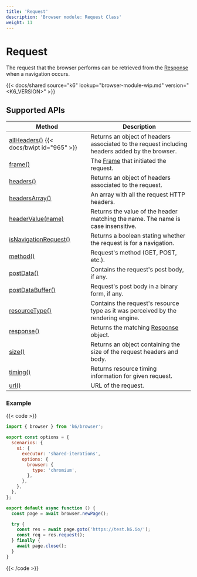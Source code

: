 ```yaml
---
title: 'Request'
description: 'Browser module: Request Class'
weight: 11
---
```


# Request

The request that the browser performs can be retrieved from the [Response](https://grafana.com/docs/k6/<K6_VERSION>/javascript-api/k6-browser/response) when a navigation occurs.

{{< docs/shared source="k6" lookup="browser-module-wip.md" version="<K6_VERSION>" >}}

## Supported APIs

| Method                                                                                                                            | Description                                                                                                          |
| --------------------------------------------------------------------------------------------------------------------------------- | -------------------------------------------------------------------------------------------------------------------- |
| [allHeaders()](https://grafana.com/docs/k6/<K6_VERSION>/javascript-api/k6-browser/request/allheaders) {{< docs/bwipt id="965" >}} | Returns an object of headers associated to the request including headers added by the browser.                       |
| [frame()](https://grafana.com/docs/k6/<K6_VERSION>/javascript-api/k6-browser/request/frame)                                       | The [Frame](https://grafana.com/docs/k6/<K6_VERSION>/javascript-api/k6-browser/frame/) that initiated the request.   |
| [headers()](https://grafana.com/docs/k6/<K6_VERSION>/javascript-api/k6-browser/request/headers)                                   | Returns an object of headers associated to the request.                                                              |
| [headersArray()](https://grafana.com/docs/k6/<K6_VERSION>/javascript-api/k6-browser/request/headersarray)                         | An array with all the request HTTP headers.                                                                          |
| [headerValue(name)](https://grafana.com/docs/k6/<K6_VERSION>/javascript-api/k6-browser/request/headervalue)                       | Returns the value of the header matching the name. The name is case insensitive.                                     |
| [isNavigationRequest()](https://grafana.com/docs/k6/<K6_VERSION>/javascript-api/k6-browser/request/isnavigationrequest)           | Returns a boolean stating whether the request is for a navigation.                                                   |
| [method()](https://grafana.com/docs/k6/<K6_VERSION>/javascript-api/k6-browser/request/method)                                     | Request's method (GET, POST, etc.).                                                                                  |
| [postData()](https://grafana.com/docs/k6/<K6_VERSION>/javascript-api/k6-browser/request/postdata)                                 | Contains the request's post body, if any.                                                                            |
| [postDataBuffer()](https://grafana.com/docs/k6/<K6_VERSION>/javascript-api/k6-browser/request/postdatabuffer)                     | Request's post body in a binary form, if any.                                                                        |
| [resourceType()](https://grafana.com/docs/k6/<K6_VERSION>/javascript-api/k6-browser/request/resourcetype)                         | Contains the request's resource type as it was perceived by the rendering engine.                                    |
| [response()](https://grafana.com/docs/k6/<K6_VERSION>/javascript-api/k6-browser/request/response)                                 | Returns the matching [Response](https://grafana.com/docs/k6/<K6_VERSION>/javascript-api/k6-browser/response) object. |
| [size()](https://grafana.com/docs/k6/<K6_VERSION>/javascript-api/k6-browser/request/size)                                         | Returns an object containing the size of the request headers and body.                   |
| [timing()](https://grafana.com/docs/k6/<K6_VERSION>/javascript-api/k6-browser/request/timing)                                     | Returns resource timing information for given request.                                                               |
| [url()](https://grafana.com/docs/k6/<K6_VERSION>/javascript-api/k6-browser/request/url)                                           | URL of the request.                                                                                                  |

### Example

{{< code >}}

```javascript
import { browser } from 'k6/browser';

export const options = {
  scenarios: {
    ui: {
      executor: 'shared-iterations',
      options: {
        browser: {
          type: 'chromium',
        },
      },
    },
  },
};

export default async function () {
  const page = await browser.newPage();

  try {
    const res = await page.goto('https://test.k6.io/');
    const req = res.request();
  } finally {
    await page.close();
  }
}
```

{{< /code >}}
